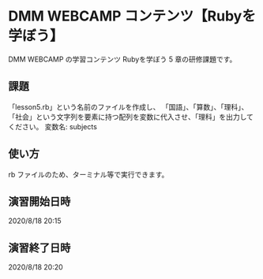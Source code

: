# DMM WEBCAMP コンテンツ【Rubyを学ぼう】

DMM WEBCAMP の学習コンテンツ Rubyを学ぼう 5 章の研修課題です。

## 課題
「lesson5.rb」という名前のファイルを作成し、
「国語」、「算数」、「理科」、「社会」という文字列を要素に持つ配列を変数に代入させ、「理科」を出力してください。
変数名: subjects

## 使い方

rb ファイルのため、ターミナル等で実行できます。

## 演習開始日時

2020/8/18 20:15

## 演習終了日時

2020/8/18 20:20